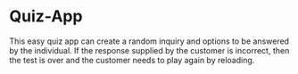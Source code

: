 # Quiz-App
This easy quiz app can create a random inquiry and options to be answered by the individual. If the response supplied by the customer is incorrect, then the test is over and the customer needs to play again by reloading.
